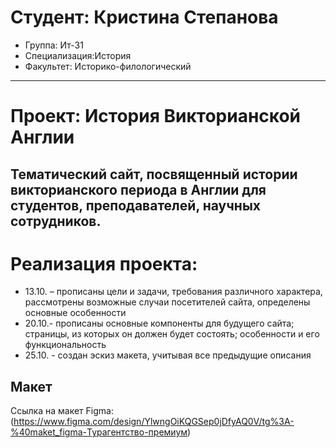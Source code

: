 # Студент: Кристина Степанова
- Группа: Ит-31
- Специализация:История
- Факультет: Историко-филологический
---
# Проект: История Викторианской Англии
Тематический сайт, посвященный истории викторианского периода в Англии для студентов, преподавателей, научных сотрудников.
---
# Реализация проекта:
- 13.10. – прописаны цели  и задачи, требования различного характера, рассмотрены возможные случаи посетителей сайта, определены основные особенности
- 20.10.- прописаны основные компоненты для будущего сайта; страницы, из которых он должен будет состоять; особенности и его функциональность
- 25.10. - создан эскиз макета, учитывая все предыдущие описания
## Макет
Ссылка на макет Figma: (https://www.figma.com/design/YlwngOiKQGSep0jDfyAQ0V/tg%3A-%40maket_figma-Турагентство-премиум)